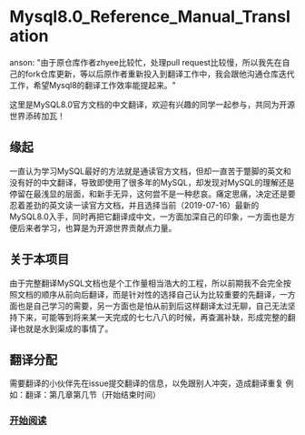 # Mysql8.0_Reference_Manual_Translation
anson: "由于原仓库作者zhyee比较忙，处理pull request比较慢，所以我先在自己的fork仓库更新，等以后原作者重新投入到翻译工作中，我会跟他沟通仓库迭代工作，希望Mysql8的翻译工作效率能提起来。"

这里是MySQL8.0官方文档的中文翻译，欢迎有兴趣的同学一起参与，共同为开源世界添砖加瓦！

## 缘起
一直认为学习MySQL最好的方法就是通读官方文档，但却一直苦于蹩脚的英文和没有好的中文翻译，导致即使用了很多年的MySQL，却发现对MySQL的理解还是停留在最浅显的层面，和新手无异，这何尝不是一种悲哀。痛定思痛，决定还是要忍着差劲的英文读一读官方文档，并且选择当前（2019-07-16）最新的MySQL8.0入手，同时再把它翻译成中文，一方面加深自己的印象，一方面也是方便后来者学习，也算是为开源世界贡献点力量。

## 关于本项目
由于完整翻译MySQL文档也是个工作量相当浩大的工程，所以前期我不会完全按照文档的顺序从前向后翻译，而是针对性的选择自己认为比较重要的先翻译，一方面也是自己学习的需要，另一方面也是怕从前到后这样翻译太过无聊，自己无法坚持下来，可能等到将来某一天完成的七七八八的时候，再查漏补缺，形成完整的翻译也就是水到渠成的事情了。

## 翻译分配
需要翻译的小伙伴先在issue提交翻译的信息，以免跟别人冲突，造成翻译重复
例如：翻译：第几章第几节（开始结束时间）

### [开始阅读](Table_of_Contents.md "开始阅读")

